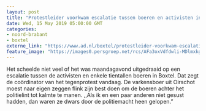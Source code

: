 ```yaml
---
layout: post
title: "Protestleider voorkwam escalatie tussen boeren en activisten in Boxtel: 'We stonden hier met tranen in de ogen’"
date: Wed, 15 May 2019 05:00:00 GMT
categories: 
- noord-brabant 
- boxtel 
externe_link: "https://www.ad.nl/boxtel/protestleider-voorkwam-escalatie-tussen-boeren-en-activisten-in-boxtel-we-stonden-hier-met-tranen-in-de-ogen~a2c64b04/"
feature_image: "https://images0.persgroep.net/rcs/AFa3oxVdfdwli-MDlmxkgkrjqG4/diocontent/148280357/_fitwidth/400/?appId=21791a8992982cd8da851550a453bd7f&quality=0.7"
---
```


Het scheelde niet veel of het was maandagavond uitgedraaid op een escalatie tussen de activisten en enkele tientallen boeren in Boxtel. Dat zegt de coördinator van het tegenprotest vandaag. De varkensboer uit Oirschot moest naar eigen zeggen flink zijn best doen om de boeren achter het politielint tot kalmte te manen. ,,Als ik en een paar anderen niet gesust hadden, dan waren ze dwars door de politiemacht heen gelopen.”
